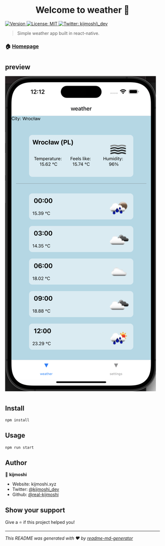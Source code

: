 <h1 align="center">Welcome to weather 👋</h1>
<p>
  <a href="https://www.npmjs.com/package/weather" target="_blank">
    <img alt="Version" src="https://img.shields.io/npm/v/weather.svg">
  </a>
  <a href="#" target="_blank">
    <img alt="License: MIT" src="https://img.shields.io/badge/License-MIT-yellow.svg" />
  </a>
  <a href="https://twitter.com/kijmoshi\_dev" target="_blank">
    <img alt="Twitter: kijmoshi\_dev" src="https://img.shields.io/twitter/follow/kijmoshi\_dev.svg?style=social" />
  </a>
</p>

> Simple weather app built in react-native.

### 🏠 [Homepage](https://github.com/real-kijmoshi/wather-app)

#
## preview
![preview](/preview.png)
#

## Install

```sh
npm install
```

## Usage

```sh
npm run start
```

## Author

👤 **kijmoshi**

* Website: kijmoshi.xyz
* Twitter: [@kijmoshi\_dev](https://twitter.com/kijmoshi\_dev)
* Github: [@real-kijmoshi](https://github.com/real-kijmoshi)

## Show your support

Give a ⭐️ if this project helped you!

***
_This README was generated with ❤️ by [readme-md-generator](https://github.com/kefranabg/readme-md-generator)_
